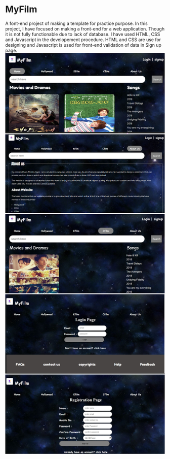 # MyFilm

A font-end project of making a template for practice purpose.
In this project, I have focused on making a front-end for a web application. Though it is not fully functionable due to lack of database. I have used HTML, CSS and Javascript in the developement procedure. HTML and CSS are use for designing and Javascript is used for front-end validation of data in Sign up page.
</br>
<img src="image/f1.jpg">
<br>
<img src="image/f2.jpg">
<br>
<img src="image/f3.jpg">
<br>
<img src="image/f4.jpg">
<br>
<img src="image/f5.jpg">
